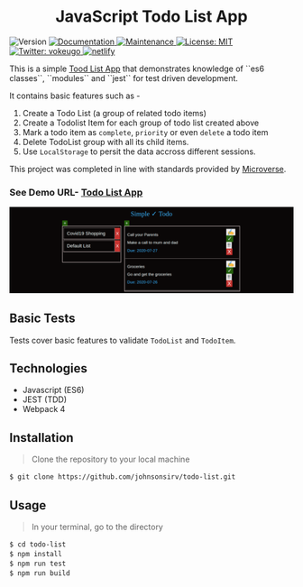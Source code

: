 <h1 align="center">JavaScript Todo List App</h1>
<p>
  <img alt="Version" src="https://img.shields.io/badge/version-1.0.0-blue.svg?cacheSeconds=2592000" />
  <a href="https://github.com/johnsonsirv/todo-list#readme" target="_blank">
    <img alt="Documentation" src="https://img.shields.io/badge/documentation-yes-brightgreen.svg" />
  </a>
  <a href="https://github.com/johnsonsirv/todo-list/graphs/commit-activity" target="_blank">
    <img alt="Maintenance" src="https://img.shields.io/badge/Maintained%3F-yes-green.svg" />
  </a>
  <a href="https://github.com/johnsonsirv/todo-list/blob/master/LICENSE" target="_blank">
    <img alt="License: MIT" src="https://img.shields.io/github/license/johnsonsirv/todo-list" />
  </a>
  <a href="https://twitter.com/vokeugo" target="_blank">
    <img alt="Twitter: vokeugo" src="https://img.shields.io/twitter/follow/vokeugo.svg?style=social" />
  </a>
  <a href="https://app.netlify.com/sites/todolist-spa-js/deploys" target="_blank">
    <img alt="netlify" src="https://api.netlify.com/api/v1/badges/c9424649-60c1-4860-aeb2-a1dfede32144/deploy-status" />
  </a>

</p>

<p>
  This is a simple <a href="https://todolist-spa-js.netlify.com">Tood List App</a> that demonstrates knowledge of ``es6 classes``, ``modules`` and ``jest`` for test driven development.

It contains basic features such as -
1. Create a Todo List (a group of related todo items)
2. Create a Todolist Item for each group of todo list created above
3. Mark a todo item as ``complete``, ``priority`` or even ``delete`` a todo item
4. Delete TodoList group with all its child items.
5. Use ``LocalStorage`` to persit the data accross different sessions.

This project was completed in line with standards provided by [Microverse](https://www.microverse.org/ "The Global School for Remote Software Developers!").
</p>

### See Demo URL- [Todo List App](https://todolist-spa-js.netlify.com/)

  <a href="https://todolist-spa-js.netlify.com" target="_blank">
    <img alt="todo-list-app" src="https://github.com/johnsonsirv/todo-list/blob/master/docs/todo_list_app.png" />
  </a>
  

## Basic Tests
Tests cover basic features to validate ``TodoList`` and ``TodoItem``.

## Technologies

- Javascript (ES6)
- JEST (TDD)
- Webpack 4

## Installation

> Clone the repository to your local machine

```sh
$ git clone https://github.com/johnsonsirv/todo-list.git
```

## Usage
> In your terminal, go to the directory
```sh
$ cd todo-list
$ npm install
$ npm run test
$ npm run build
```
